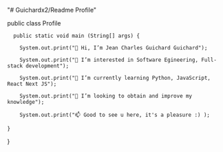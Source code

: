 "# Guichardx2/Readme Profile" 

public class Profile

      public static void main (String[] args) {
  
        System.out.print("👋 Hi, I’m Jean Charles Guichard Guichard"); 
      
        System.out.print("👀 I’m interested in Software Egineering, Full-stack development");
      
        System.out.print("🌱 I’m currently learning Python, JavaScript, React Next JS");
      
        System.out.print("💞️ I’m looking to obtain and improve my knowledge");
      
        System.out.print("📫 Good to see u here, it's a pleasure :) );
         
    }
}
